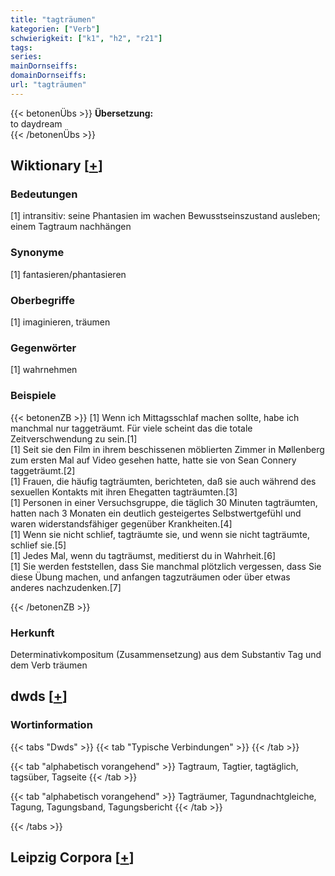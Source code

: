 ```yaml
---
title: "tagträumen"
kategorien: ["Verb"]
schwierigkeit: ["k1", "h2", "r21"]
tags:
series:
mainDornseiffs:
domainDornseiffs:
url: "tagträumen"
---
```


{{< betonenÜbs >}}
**Übersetzung:**  
to daydream  
{{< /betonenÜbs >}}

## Wiktionary [[+](https://de.wiktionary.org/wiki/tagträumen)]

### Bedeutungen
[1] intransitiv: seine Phantasien im wachen Bewusstseinszustand ausleben; einem Tagtraum nachhängen  

### Synonyme
[1] fantasieren/phantasieren  

### Oberbegriffe
[1] imaginieren, träumen  

### Gegenwörter
[1] wahrnehmen  

### Beispiele
{{< betonenZB >}}
[1] Wenn ich Mittagsschlaf machen sollte, habe ich manchmal nur taggeträumt. Für viele scheint das die totale Zeitverschwendung zu sein.[1]  
[1] Seit sie den Film in ihrem beschissenen möblierten Zimmer in Møllenberg zum ersten Mal auf Video gesehen hatte, hatte sie von Sean Connery taggeträumt.[2]  
[1] Frauen, die häufig tagträumten, berichteten, daß sie auch während des sexuellen Kontakts mit ihren Ehegatten tagträumten.[3]  
[1] Personen in einer Versuchsgruppe, die täglich 30 Minuten tagträumten, hatten nach 3 Monaten ein deutlich gesteigertes Selbstwertgefühl und waren widerstandsfähiger gegenüber Krankheiten.[4]  
[1] Wenn sie nicht schlief, tagträumte sie, und wenn sie nicht tagträumte, schlief sie.[5]  
[1] Jedes Mal, wenn du tagträumst, meditierst du in Wahrheit.[6]  
[1] Sie werden feststellen, dass Sie manchmal plötzlich vergessen, dass Sie diese Übung machen, und anfangen tagzuträumen oder über etwas anderes nachzudenken.[7]  

{{< /betonenZB >}}
### Herkunft
Determinativkompositum (Zusammensetzung) aus dem Substantiv Tag und dem Verb träumen  



## dwds [[+](https://www.dwds.de/wb/tagträumen)]

### Wortinformation
{{< tabs "Dwds" >}}
{{< tab "Typische Verbindungen" >}}
{{< /tab >}}

{{< tab "alphabetisch vorangehend" >}}
Tagtraum, Tagtier, tagtäglich, tagsüber, Tagseite
{{< /tab >}}

{{< tab "alphabetisch vorangehend" >}}
Tagträumer, Tagundnachtgleiche, Tagung, Tagungsband, Tagungsbericht
{{< /tab >}}

{{< /tabs >}}

## Leipzig Corpora [[+](https://corpora.uni-leipzig.de/en/res?word=tagträumen&corpusId=deu_newscrawl-public_2018)]

